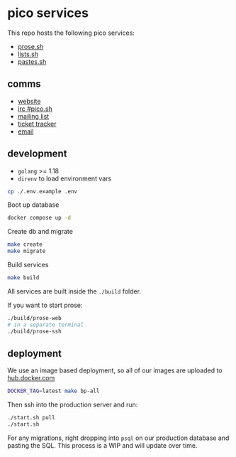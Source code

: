 # pico services

This repo hosts the following pico services:

- [prose.sh](https://prose.sh)
- [lists.sh](https://lists.sh)
- [pastes.sh](https://pastes.sh)

## comms

- [website](https://pico.sh)
- [irc #pico.sh](irc://irc.libera.chat/#pico.sh)
- [mailing list](https://lists.sr.ht/~erock/pico.sh)
- [ticket tracker](https://todo.sr.ht/~erock/pico.sh)
- [email](mailto:hello@pico.sh)

## development

- `golang` >= 1.18
- `direnv` to load environment vars 

```bash
cp ./.env.example .env
```

Boot up database

```bash
docker compose up -d
```

Create db and migrate

```bash
make create
make migrate
```

Build services

```bash
make build
```

All services are built inside the `./build` folder.

If you want to start prose:

```bash
./build/prose-web
# in a separate terminal
./build/prose-ssh
```

## deployment

We use an image based deployment, so all of our images are uploaded to
[hub.docker.com](https://hub.docker.com/u/neurosnap)

```bash
DOCKER_TAG=latest make bp-all
```

Then ssh into the production server and run:

```bash
./start.sh pull
./start.sh
```

For any migrations, right dropping into `psql` on our production database and
pasting the SQL.  This process is a WIP and will update over time.
